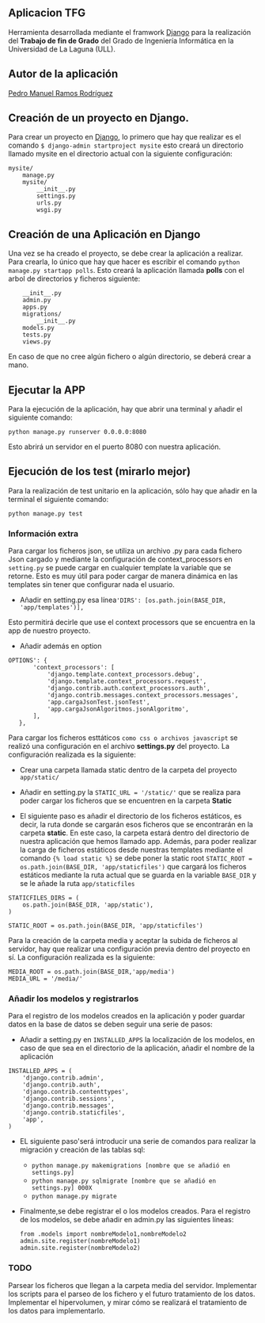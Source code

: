 ## Aplicacion TFG 

Herramienta desarrollada mediante el framwork [Django](https://www.djangoproject.com/) para la realización del **Trabajo de fin de Grado** del Grado de Ingeniería Informática en la Universidad de La Laguna (ULL).

## Autor de la aplicación
[Pedro Manuel Ramos Rodríguez](http://alu0100505078.github.io/)

## Creación de un proyecto en Django.

Para crear un proyecto en [Django](https://www.djangoproject.com/), lo primero que hay que realizar es el comando
`$ django-admin startproject mysite` esto creará un directorio llamado mysite en el directorio actual con la siguiente configuración:
```
mysite/
    manage.py
    mysite/
        __init__.py
        settings.py
        urls.py
        wsgi.py

```

## Creación de una Aplicación en Django

Una vez se ha creado el proyecto, se debe crear la aplicación a realizar. Para crearla, lo único que hay que hacer es escribir el comando `python manage.py startapp polls`. Esto creará la aplicación llamada **polls** con el arbol de directorios y ficheros siguiente:
```polls/
    __init__.py
    admin.py
    apps.py
    migrations/
        __init__.py
    models.py
    tests.py
    views.py

```   

En caso de que no cree algún fichero o algún directorio, se deberá crear a mano.

## Ejecutar la APP

Para la ejecución de la aplicación, hay que abrir una terminal y añadir el siguiente comando:

`python manage.py runserver 0.0.0.0:8080`

Esto abrirá un servidor en el puerto 8080 con nuestra aplicación.

## Ejecución de los test (mirarlo mejor)

Para la realización de test unitario en la aplicación, sólo hay que añadir en la terminal el siguiente comando:

`python manage.py test`


### Información extra

Para cargar los ficheros json, se utiliza un archivo .py para cada fichero Json cargado  y mediante la configuración de context_processors en `setting.py` se puede cargar en cualquier template la variable que se retorne. Esto es muy útil para poder cargar de manera dinámica en las templates sin tener que configurar nada el usuario.

*  Añadir en setting.py esa línea`'DIRS': [os.path.join(BASE_DIR, 'app/templates')],`

Esto permitirá decirle que use el context processors que se encuentra en la app de nuestro proyecto.

* Añadir además en option

 ``` 
OPTIONS': {
        'context_processors': [
            'django.template.context_processors.debug',
            'django.template.context_processors.request',
            'django.contrib.auth.context_processors.auth',
            'django.contrib.messages.context_processors.messages',
            'app.cargaJsonTest.jsonTest',
            'app.cargaJsonAlgoritmos.jsonAlgoritmo',
        ],
    },
```
Para cargar los ficheros esttáticos `como css o archivos javascript` se realizó una configuración en el archivo **settings.py** del proyecto.
La configuración realizada es la siguiente:

* Crear una carpeta llamada static dentro de la carpeta del proyecto `app/static/`

* Añadir en setting.py la `STATIC_URL = '/static/'` que se realiza para poder cargar los ficheros que se encuentren en la carpeta **Static**

* El siguiente paso es añadir el directorio de los ficheros estáticos, es decir, la ruta donde se cargarán esos ficheros que se encontrarán en la carpeta **static**. En este caso, la carpeta estará dentro del directorio de nuestra aplicación que hemos llamado app. Además, para poder realizar la carga de ficheros estáticos desde nuestras templates mediante el comando `{% load static %}` se debe poner la static root `STATIC_ROOT = os.path.join(BASE_DIR, 'app/staticfiles')` que cargará los ficheros estáticos mediante la ruta actual que se guarda en la variable `BASE_DIR` y se le añade la ruta `app/staticfiles`
```
STATICFILES_DIRS = (
    os.path.join(BASE_DIR, 'app/static'),
)

STATIC_ROOT = os.path.join(BASE_DIR, 'app/staticfiles')

```

Para la creación de la carpeta media y aceptar la subida de ficheros al servidor, hay que realizar una configuración previa dentro del proyecto en sí. La configuración realizada es la siguiente:

```
MEDIA_ROOT = os.path.join(BASE_DIR,'app/media')
MEDIA_URL = '/media/'

```

### Añadir los modelos y registrarlos

Para el registro de los modelos creados en la aplicación y poder guardar datos en la base de datos se deben seguir una serie de pasos:

* Añadir a setting.py en `INSTALLED_APPS` la localización de los modelos, en caso de que sea en el directorio de la aplicación, añadir el nombre de la aplicación 
```
INSTALLED_APPS = (
    'django.contrib.admin',
    'django.contrib.auth',
    'django.contrib.contenttypes',
    'django.contrib.sessions',
    'django.contrib.messages',
    'django.contrib.staticfiles',
    'app',
)
```

* EL siguiente paso'será introducir una serie de comandos para realizar la migración y creación de las tablas sql:
    * `python manage.py makemigrations [nombre que se añadió en settings.py]`
    * `python manage.py sqlmigrate [nombre que se añadió en settings.py] 000X`
    * `python manage.py migrate`

* Finalmente,se debe registrar el o los modelos creados. Para el registro de los modelos, se debe añadir en admin.py las siguientes líneas:
    ```
    from .models import nombreModelo1,nombreModelo2
    admin.site.register(nombreModelo1)
    admin.site.register(nombreModelo2)
    ```






### TODO

Parsear los ficheros que llegan a la carpeta media del servidor. 
Implementar los scripts para el parseo de los fichero y el futuro tratamiento de los datos.
Implementar el hipervolumen, y mirar cómo se realizará el tratamiento de los datos para implementarlo.